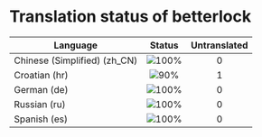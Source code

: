 # Translation status of betterlock

Language | Status | Untranslated
---------|:------:|:-----------:
Chinese (Simplified) (zh_CN) | ![100%](http://progressed.io/bar/100) | 0
Croatian (hr) | ![90%](http://progressed.io/bar/90) | 1
German (de) | ![100%](http://progressed.io/bar/100) | 0
Russian (ru) | ![100%](http://progressed.io/bar/100) | 0
Spanish (es) | ![100%](http://progressed.io/bar/100) | 0
